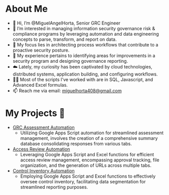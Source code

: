 # About Me
- 👋 Hi, I’m @MiguelAngelHorta, Senior GRC Engineer
- 👀 I’m interested in managing information security governance risk & compliance programs by leveraging automation and data engineering concepts to parse, transform, and report on data.
- 🧘 My focus lies in architecting process workflows that contribute to a proactive security posture. 
- 🌱 My experience pertains to identifying areas for improvements in a security program and designing governance reporting.
- ☁️ Lately, my curiosity has been captivated by cloud technologies, distributed systems, application building, and configuring workflows.
- 🧑‍💻 Most of the scripts I've worked with are in SQL, Javascript, and Advanced Excel formulas.
- 📫 Reach me via email: miguelhorta408@gmail.com

# My Projects 🚀
- [GRC Assessment Automation](https://github.com/MiguelAngelHorta/GRC_Assessment/tree/main?tab=readme-ov-file#grc-assessment)
    -  Utilizing Google Apps Script automation for streamlined assessment management, involves the creation of a comprehensive summary database consolidating responses from various tabs.
- [Access Review Automation](https://github.com/MiguelAngelHorta/Access-Reviews)
    -  Leveraging Google Apps Script and Excel functions for efficient access review management, encompassing approval tracking, file organization, and the generation of URLs across multiple tabs.
- [Control Inventory Automation](https://github.com/MiguelAngelHorta/Control-Inventory)
    -  Employing Google Apps Script and Excel functions to effectively oversee control inventory, facilitating data segmentation for streamlined reporting purposes.

<!---
MiguelAngelHorta/MiguelAngelHorta is a ✨ special ✨ repository because its `README.md` (this file) appears on your GitHub profile.
You can click the Preview link to take a look at your changes.
--->
